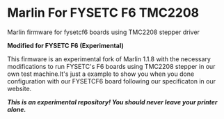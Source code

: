 # Marlin For FYSETC F6 TMC2208
Marlin firmware for fysetcf6 boards using TMC2208 stepper driver

**Modified for FYSETC F6 (Experimental)**

This firmware is an experimental fork of Marlin 1.1.8 with the necessary modifications to run FYSETC's F6 boards using TMC2208 stepper in our own test machine.It's just a example to show you when you done configuration with our FYSETCF6 board following our specificaton in our website.

***This is an experimental repository! You should never leave your printer alone.***
